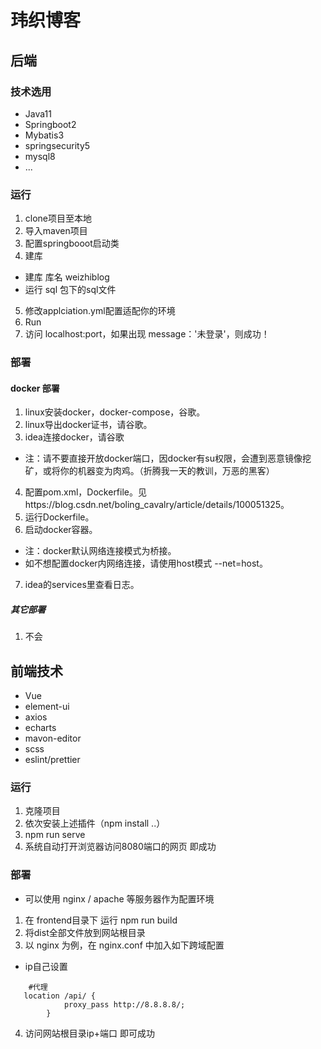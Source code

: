 # 玮织博客
## 后端
### 技术选用
* Java11
* Springboot2
* Mybatis3
* springsecurity5
* mysql8
* ...
### 运行
1. clone项目至本地
2. 导入maven项目
3. 配置springbooot启动类
4. 建库
  * 建库 库名 weizhiblog
  * 运行 sql 包下的sql文件
5. 修改applciation.yml配置适配你的环境
6. Run
7. 访问 localhost:port，如果出现 message：'未登录'，则成功！
### 部署
#### docker 部署
1. linux安装docker，docker-compose，谷歌。
2. linux导出docker证书，请谷歌。
3. idea连接docker，请谷歌
  - 注：请不要直接开放docker端口，因docker有su权限，会遭到恶意镜像挖矿，或将你的机器变为肉鸡。（折腾我一天的教训，万恶的黑客）
4. 配置pom.xml，Dockerfile。见https://blog.csdn.net/boling_cavalry/article/details/100051325。
5. 运行Dockerfile。
6. 启动docker容器。
  - 注：docker默认网络连接模式为桥接。
  - 如不想配置docker内网络连接，请使用host模式 --net=host。
7. idea的services里查看日志。
##### 其它部署
1. 不会

## 前端技术
* Vue
* element-ui
* axios
* echarts
* mavon-editor
* scss
* eslint/prettier

### 运行
1. 克隆项目
2. 依次安装上述插件（npm install ..）
3. npm run serve
4. 系统自动打开浏览器访问8080端口的网页 即成功

### 部署
* 可以使用 nginx / apache 等服务器作为配置环境
1. 在 frontend目录下 运行 npm run build
2. 将dist全部文件放到网站根目录
3. 以 nginx 为例，在 nginx.conf 中加入如下跨域配置
* ip自己设置
```
    #代理
   location /api/ {
            proxy_pass http://8.8.8.8/;
        }
```
4. 访问网站根目录ip+端口 即可成功